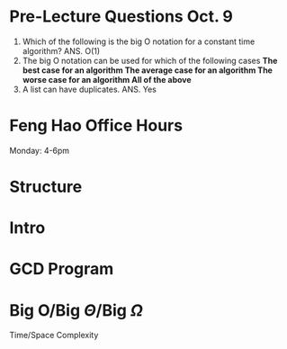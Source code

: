 # Pre-Lecture Questions Oct. 9
1. Which of the following is the big O notation for a constant time algorithm? ANS. O(1)
2. The big O notation can be used for which of the following cases
**The best case for an algorithm
The average case for an algorithm
The worse case for an algorithm
All of the above**
3. A list can have duplicates. ANS. Yes

# Feng Hao Office Hours
Monday: 4-6pm
# Structure
# Intro
# GCD Program
# Big O/Big $\Theta$/Big $\Omega$
Time/Space Complexity






